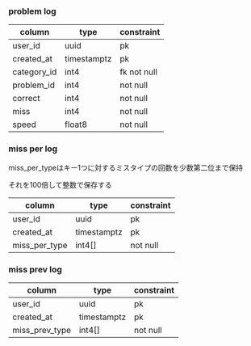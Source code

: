 ### problem log

| column | type | constraint |
| ---- | ---- | ---- |
| user_id | uuid | pk |
| created_at  | timestamptz| pk |
| category_id | int4 | fk not null|
| problem_id | int4 | not null |
| correct | int4 | not null |
| miss | int4 | not null |
| speed | float8 | not null |

### miss per log
miss_per_typeはキー1つに対するミスタイプの回数を少数第二位まで保持

それを100倍して整数で保存する

| column | type | constraint |
| ---- | ---- | ---- |
| user_id | uuid | pk |
| created_at  | timestamptz| pk |
| miss_per_type | int4[] | not null |

### miss prev log
| column | type | constraint |
| ---- | ---- | ---- |
| user_id | uuid | pk |
| created_at | timestamptz| pk |
| miss_prev_type | int4[] | not null |